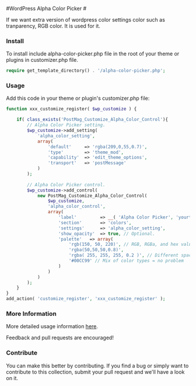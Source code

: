 #WordPress Alpha Color Picker #
 
 If we want extra version of wordpress color settings color such as tranparency, RGB color. It is used for it. 

### Install
To install include alpha-color-picker.php file in the root of your theme or plugins in customizer.php file.

```php
require get_template_directory() . '/alpha-color-picker.php';
```


### Usage

Add this code in your theme or plugin's customizer.php file:

```php
function xxx_customize_register( $wp_customize ) {

    if( class_exists('PostMag_Customize_Alpha_Color_Control'){
        // Alpha Color Picker setting.
        $wp_customize->add_setting(
            'alpha_color_setting',
            array(
                'default'     => 'rgba(209,0,55,0.7)',
                'type'        => 'theme_mod',
                'capability'  => 'edit_theme_options',
                'transport'   => 'postMessage'
            )
        );
    
        // Alpha Color Picker control.
        $wp_customize->add_control(
            new PostMag_Customize_Alpha_Color_Control(
                $wp_customize,
                'alpha_color_control',
                array(
                    'label'         => __( 'Alpha Color Picker', 'yourtextdomain' ),
                    'section'       => 'colors',
                    'settings'      => 'alpha_color_setting',
                    'show_opacity'  => true, // Optional.
                    'palette'	=> array(
                        'rgb(150, 50, 220)', // RGB, RGBa, and hex values supported
                        'rgba(50,50,50,0.8)',
                        'rgba( 255, 255, 255, 0.2 )', // Different spacing = no problem
                        '#00CC99' // Mix of color types = no problem
                    )
                )
            )
        );
    }
}
add_action( 'customize_register', 'xxx_customize_register' );
```

### More Information ###

More detailed usage information [here](http://postmagthemes.com/alpha-color-picker-control-for-the-wordpress-customizer/).

Feedback and pull requests are encouraged!

### Contribute

You can make this better by contributing. If you find a bug or simply want to contribute to this collection, submit your pull request and we'll have a look on it. 